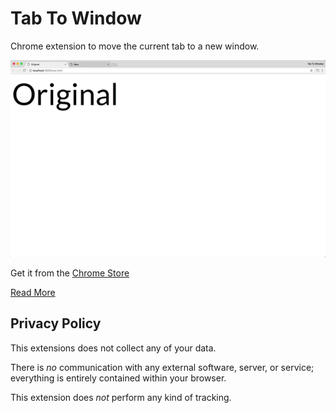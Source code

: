 # Tab To Window

Chrome extension to move the current tab to a new window.

<kbd>
    <img src="docs/01-basic.gif" alt="Screencast">
</kbd>

Get it from the [Chrome Store](https://chrome.google.com/webstore/detail/tab-to-windowpopup-keyboa/adbkphmimfcaeonicpmamfddbbnphikh)

[Read More](https://acarabott.github.io/tabToWindow/)

## Privacy Policy

This extensions does not collect any of your data.

There is *no* communication with any external software, server, or service; everything is entirely contained within your browser.

This extension does *not* perform any kind of tracking.
